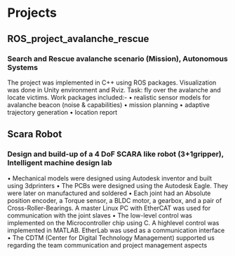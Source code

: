 # Projects
## ROS_project_avalanche_rescue
### Search and Rescue avalanche scenario (Mission), Autonomous Systems
The project was implemented in C++ using ROS packages. Visualization was done in
Unity environment and Rviz.
Task: fly over the avalanche and locate victims. Work packages included:-
• realistic sensor models for avalanche beacon (noise & capabilities)
• mission planning
• adaptive trajectory generation
• location report

## Scara Robot
### Design and build-up of a 4 DoF SCARA like robot (3+1gripper), Intelligent machine design lab
• Mechanical models were designed using Autodesk inventor and built using 3dprinters
• The PCBs were designed using the Autodesk Eagle. They were later on manufactured
and soldered
• Each joint had an Absolute position encoder, a Torque sensor, a BLDC motor, a
gearbox, and a pair of Cross-Roller-Bearings. A master Linux PC with EtherCAT was
used for communication with the joint slaves
• The low-level control was implemented on the Microcontroller chip using C. A highlevel
control was implemented in MATLAB. EtherLab was used as a communication
interface
• The CDTM (Center for Digital Technology Management) supported us regarding the
team communication and project management aspects
